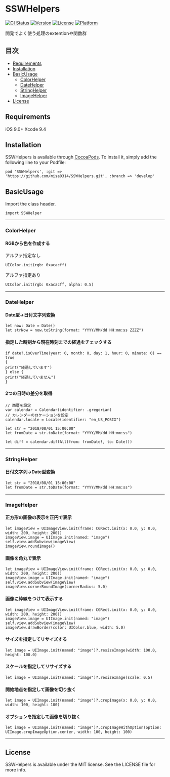 # SSWHelpers

[![CI Status](https://img.shields.io/travis/渡邉美沙/SSWHelpers.svg?style=flat)](https://travis-ci.org/渡邉美沙/SSWHelpers)
[![Version](https://img.shields.io/cocoapods/v/SSWHelpers.svg?style=flat)](https://cocoapods.org/pods/SSWHelpers)
[![License](https://img.shields.io/cocoapods/l/SSWHelpers.svg?style=flat)](https://cocoapods.org/pods/SSWHelpers)
[![Platform](https://img.shields.io/cocoapods/p/SSWHelpers.svg?style=flat)](https://cocoapods.org/pods/SSWHelpers)

開発でよく使う処理のextentionや関数群

## 目次
- [Requirements](#requirements)
- [Installation](#installation)
- [BasicUsage](#basicusage)
   - [ColorHelper](#colorhelper)
   - [DateHelper](#datehelper)
   - [StringHelper](#stringhelper)
   - [ImageHelper](#imagehelper)
- [License](#license)

## Requirements
iOS 9.0+
Xcode 9.4

## Installation

SSWHelpers is available through [CocoaPods](https://cocoapods.org). To install
it, simply add the following line to your Podfile:

```
pod 'SSWHelpers', :git => 'https://github.com/misa0314/SSWHelpers.git', :branch => 'develop'
```

## BasicUsage
Import the class header.
```
import SSWHelper
```

---
### ColorHelper
#### RGBから色を作成する
アルファ指定なし
```
UIColor.init(rgb: 0xacacff)
```
アルファ指定あり
```
UIColor.init(rgb: 0xacacff, alpha: 0.5)
```

---
### DateHelper
#### Date型→日付文字列変換
```
let now: Date = Date()
let strNow = now.toString(format: "YYYY/MM/dd HH:mm:ss ZZZZ")
```

#### 指定した時刻から現在時刻までの経過をチェックする
```
if date?.isOverTime(year: 0, month: 0, day: 1, hour: 0, minute: 0) == true
{
print("経過しています")
} else {
print("経過していません")
}
```

#### 2つの日時の差分を取得
```
// 西暦を設定
var calendar = Calendar(identifier: .gregorian)
// カレンダーのロケーションを設定
calendar.locale = Locale(identifier: "en_US_POSIX")

let str = "2018/08/01 15:00:00"
let fromDate = str.toDate(format: "YYYY/MM/dd HH:mm:ss")

let diff = calendar.diffAll(from: fromDate!, to: Date())
```

---
### StringHelper
#### 日付文字列→Date型変換
```
let str = "2018/08/01 15:00:00"
let fromDate = str.toDate(format: "YYYY/MM/dd HH:mm:ss")
```

---
### ImageHelper
#### 正方形の画像の表示を正円で表示
```
let imageView = UIImageView.init(frame: CGRect.init(x: 0.0, y: 0.0, width: 200, height: 200))
imageView.image = UIImage.init(named: "image")
self.view.addSubview(imageView)
imageView.roundImage()
```

#### 画像を角丸で表示
```
let imageView = UIImageView.init(frame: CGRect.init(x: 0.0, y: 0.0, width: 200, height: 200))
imageView.image = UIImage.init(named: "image")
self.view.addSubview(imageView)
imageView.cornerRoundImage(cornerRadius: 5.0)
```

#### 画像に枠線をつけて表示する
```
let imageView = UIImageView.init(frame: CGRect.init(x: 0.0, y: 0.0, width: 200, height: 200))
imageView.image = UIImage.init(named: "image")
self.view.addSubview(imageView)
imageView.drawBorder(color: UIColor.blue, width: 5.0)
```

#### サイズを指定してリサイズする
```
let image = UIImage.init(named: "image")?.resizeImage(width: 100.0, height: 100.0)
```

#### スケールを指定してリサイズする
```
let image = UIImage.init(named: "image")?.resizeImage(scale: 0.5)
```

#### 開始地点を指定して画像を切り抜く
```
let image = UIImage.init(named: "image")?.cropImage(x: 0.0, y: 0.0, width: 100, height: 100)
```

#### オプションを指定して画像を切り抜く
```
let image = UIImage.init(named: "image")?.cropImageWithOption(option: UIImage.cropImageOption.center, width: 100, height: 100)
```

---
## License
SSWHelpers is available under the MIT license. See the LICENSE file for more info.

